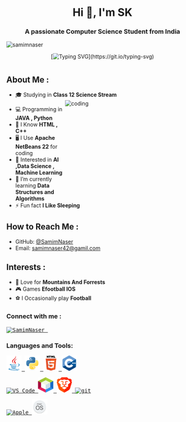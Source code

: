 <h1 align="center">Hi 👋, I'm SK </h1>
<h3 align="center">A passionate Computer Science Student from India</h3>

<p align="left"> <img src="https://komarev.com/ghpvc/?username=samimnaser&label=Profile%20views&color=0e75b6&style=flat" alt="samimnaser" /> </p>


<div align="center">
  
[![Typing SVG](https://readme-typing-svg.demolab.com?font=Fira+Code&weight=500&size=18&duration=3500&pause=2000&center=true&vCenter=true&random=true&width=480&height=30&lines=Learing+From+Mistakes.;Cracking+Code,+Embracing+Evolution.;Code,+Coffee,+Repeat.)](https://git.io/typing-svg)

</div>

<h1></h1>



<h2 align="left"> About Me :</h2>

- 🎓 Studying in **Class 12 Science Stream**
  <img align="right" alt="coding"  height="260" width="350" src="https://raw.githubusercontent.com/jackpraveenraj/Donut-CPP/main/Donut-C.gif" /> </p>
- 💻 Programming in **JAVA , Python**
- 📏 I Know **HTML , C++**
- 🖥️ I Use **Apache NetBeans 22** for coding
- 🤖 Interested in **AI ,Data Science , Machine Learning**
- 🌱 I’m currently learning **Data Structures and Algorithms**
- ⚡ Fun fact **I Like Sleeping**


<h2 align="left"> How to Reach Me :</h2>

- GitHub: [@SamimNaser](https://github.com/SamimNaser)
- Email: [samimnaser42@gamil.com](samimnaser42@gmail.com)

<h2 align="left"> Interests :</h2>

- 🗻 Love for **Mountains And Forrests**
- 🎮 Games **Efootball IOS** 
- ⚽ I Occasionally play **Football**



<h3 align="left"> Connect with me :</h3>
<p align="left">
<kbd> <a href="https://instagram.com/samimnaser_" target="blank"><img align="center" src="https://raw.githubusercontent.com/rahuldkjain/github-profile-readme-generator/master/src/images/icons/Social/instagram.svg" alt="SamimNaser_" height="40" width="40" /> </a> </kbd>
</p>

<h3 align="left"> Languages and Tools:</h3>
<p align="left"> 

<kbd> <a href="https://www.java.com" target="_blank" rel="noreferrer"> <img src="https://raw.githubusercontent.com/devicons/devicon/master/icons/java/java-original.svg" alt="java" width="40" height="40"/>  </kbd> </a> <kbd> <a href="https://www.python.org" target="_blank" rel="noreferrer"> <img src="https://raw.githubusercontent.com/devicons/devicon/master/icons/python/python-original.svg" alt="python" width="40" height="40"/> </kbd> </a> <kbd> <a href="https://www.w3.org/html/" target="_blank" rel="noreferrer"> <img src="https://raw.githubusercontent.com/devicons/devicon/master/icons/html5/html5-original-wordmark.svg" alt="html5" width="40" height="40"/> </kbd> </a> <kbd> <a href="https://www.w3schools.com/cpp/" target="_blank" rel="noreferrer"> <img src="https://raw.githubusercontent.com/devicons/devicon/master/icons/cplusplus/cplusplus-original.svg" alt="cplusplus" width="40" height="40"/> </kbd> </a>

<kbd> <a href="https://code.visualstudio.com/" target="_blank" rel="noreferrer"> <img src="https://cdn.jsdelivr.net/gh/devicons/devicon@latest/icons/vscode/vscode-original.svg" alt="VS Code" width="40" height="40"/> </kbd> </a> <kbd> <a href=https://netbeans.apache.org/front/main/index.html target="_blank" rel="noreferrer"> <img src=https://raw.githubusercontent.com/SamimNaser/SamimNaser/refs/heads/main/Apache_NetBeans_Logo.svg alt="Apache NetBeans" width="40" height="40"/> </kbd> </a> <kbd> <a href=https://brave.com/ target="_blank" rel="noreferrer"> <img src=https://raw.githubusercontent.com/SamimNaser/SamimNaser/refs/heads/main/Brave_lion_icon.svg alt="Brave" width="40" height="40"/> </kbd> </a> <kbd> <a href=https://git-scm.com/ target="_blank" rel="noreferrer"> <img src="https://cdn.jsdelivr.net/gh/devicons/devicon@latest/icons/git/git-original.svg" alt="git" width="40" height="40"/> </kbd> </a> 

<kbd> <a href=https://www.apple.com/in/ target="_blank" rel="noreferrer"> <img src="https://cdn.jsdelivr.net/gh/devicons/devicon@latest/icons/apple/apple-original.svg" alt="Apple" width="40" height="40"/> </kbd> </a> <kbd> <a href=https://www.apple.com/in/macos/macos-sequoia/ target="_blank" rel="noreferrer"> <img src="https://raw.githubusercontent.com/SamimNaser/SamimNaser/refs/heads/main/icons8-macos-480.svg" alt="Apple" width="40" height="40"/> </kbd> </a> 


</p>
